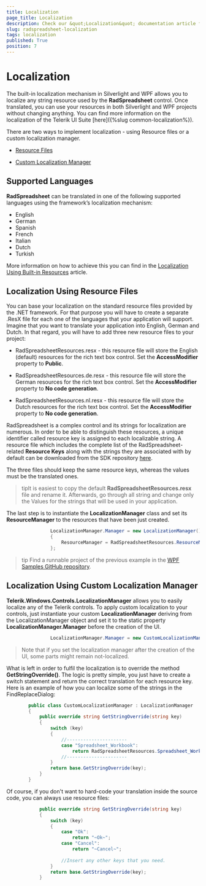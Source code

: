 ```yaml
---
title: Localization
page_title: Localization
description: Check our &quot;Localization&quot; documentation article for the RadSpreadsheet {{ site.framework_name }} control.
slug: radspreadsheet-localization
tags: localization
published: True
position: 7
---
```


# Localization

The built-in localization mechanism in Silverlight and WPF allows you to localize any string resource used by the __RadSpreadsheet__ control. Once translated, you can use your resources in both Silverlight and WPF projects without changing anything. You can find more information on the localization of the Telerik UI Suite [here]({%slug  common-localization%}).      

There are two ways to implement localization - using Resource files or a custom localization manager.

* [Resource Files](#localization-using-resource-files)

* [Custom Localization Manager](#localization-using-custom-localization-manager)

## Supported Languages

__RadSpreadsheet__ can be translated in one of the following supported languages using the framework’s localization mechanism:

* English
* German
* Spanish
* French
* Italian
* Dutch
* Turkish

More information on how to achieve this you can find in the [Localization Using Built-in Resources](https://docs.telerik.com/devtools/wpf/common-localization#localization-using-built-in-resources) article.

## Localization Using Resource Files

You can base your localization on the standard resource files provided by the .NET framework. For that purpose you will have to create a separate .ResX file for each one of the languages that your application will support. Imagine that you want to translate your application into English, German and Dutch. In that regard, you will have to add three new resource files to your project:
        

* RadSpreadsheetResources.resx - this resource file will store the English (default) resources for the rich text box control. Set the __AccessModifier__ property to __Public__.
            

* RadSpreadsheetResources.de.resx - this resource file will store the German resources for the rich text box control. Set the __AccessModifier__ property to __No code generation__.
            

* RadSpreadsheetResources.nl.resx - this resource file will store the Dutch resources for the rich text box control. Set the __AccessModifier__ property to __No code generation__.
            

RadSpreadsheet is a complex control and its strings for localization are numerous. In order to be able to distinguish these resources, a unique identifier called resource key is assigned to each localizable string. A resource file which includes the complete list of the RadSpreadsheet-related __Resource Keys__ along with the strings they are associated with by default can be downloaded from the SDK repository [here](https://github.com/telerik/xaml-sdk/tree/master/).
        

The three files should keep the same resource keys, whereas the values must be the translated ones.
        

>tipIt is easiest to copy the default __RadSpreadsheetResources.resx__ file and rename it. Afterwards, go through all string and change only the Values for the strings that will be used in your application.
          

The last step is to instantiate the __LocalizationManager__ class and set its __ResourceManager__ to the resources that have been just created.
        



```C#
	            LocalizationManager.Manager = new LocalizationManager()
	            {
	                ResourceManager = RadSpreadsheetResources.ResourceManager
	            };
```

>tip Find a runnable project of the previous example in the [WPF Samples GitHub repository](https://github.com/telerik/xaml-sdk/tree/master/Spreadsheet/WPF/Localization).          

## Localization Using Custom Localization Manager

__Telerik.Windows.Controls.LocalizationManager__ allows you to easily localize any of the Telerik controls. To apply custom localization to your controls, just instantiate your custom __LocalizationManager__ deriving from the LocalizationManager object and set it to the static property __LocalizationManager.Manager__ before the creation of the UI.
        



```C#
	            LocalizationManager.Manager = new CustomLocalizationManager();
```



>Note that if you set the localization manager after the creation of the UI, some parts might remain not-localized.

What is left in order to fulfil the localization is to override the method __GetStringOverride()__. The logic is pretty simple, you just have to create a switch statement and return the correct translation for each resource key. Here is an example of how you can localize some of the strings in the FindReplaceDialog:
        



```C#
	    public class CustomLocalizationManager : LocalizationManager
	    {
	        public override string GetStringOverride(string key)
	        {
	            switch (key)
	            {
	                //----------------------
	                case "Spreadsheet_Workbook":
	                    return RadSpreadsheetResources.Spreadsheet_Workbook;
	                //----------------------
	            }
	            return base.GetStringOverride(key);
	        }
	    }
```



Of course, if you don't want to hard-code your translation inside the source code, you can always use resource files:
        



```C#
	        public override string GetStringOverride(string key)
	        {
	            switch (key)
	            {
	                case "Ok":
	                    return "~Ok~";
	                case "Cancel":
	                    return "~Cancel~";
	
	                //Insert any other keys that you need.
	            }
	            return base.GetStringOverride(key);
	        }
```


